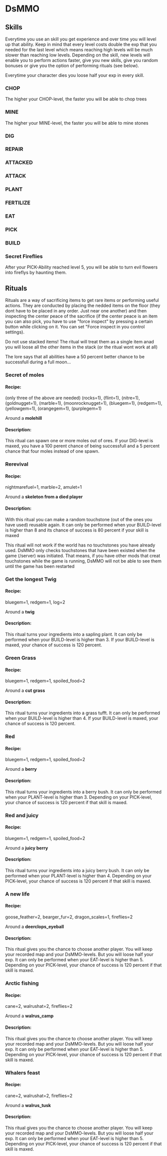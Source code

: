 # DsMMO


## Skills
Everytime you use an skill you get experience and over time you will level up that ability.
Keep in mind that every level costs double the exp that you needed for the last level which means reaching high levels will be much slower than reaching low levels.
Depending on the skill, new levels will enable you to perform actions faster, give you new skills, give you random bonuses or give you the option of performing rituals (see below).

Everytime your character dies you loose half your exp in every skill.


### CHOP
The higher your CHOP-level, the faster you will be able to chop trees

### MINE
The higher your MINE-level, the faster you will be able to mine stones
### DIG

### REPAIR
### ATTACKED
### ATTACK
### PLANT
### FERTILIZE
### EAT
### PICK
### BUILD


### Secret Fireflies
After your PICK-Ability reached level 5, you will be able to turn evil flowers into fireflys by haunting them.


## Rituals
Rituals are a way of sacrificing items to get rare items or performing useful actions.
They are conducted by placing the nedded items on the floor (they dont have to be placed in any order. Just near one another) and then inspecting the center peace of the sacrifice
(if the center peace is an item you can also pick, you have to use "force inspect" by pressing a certain button while clicking on it. You can set "Force inspect in you control settings).

Do not use stacked items!
The ritual will treat them as a single item anad you will loose all the other items in the stack (or the ritual wont work at all)



The lore says that all abilities have a 50 percent better chance to be successfull during a full moon...

### Secret of moles
#### Recipe:
(only three of the above are needed)
(rocks=1), (flint=1), (nitre=1), (goldnugget=1), (marble=1), (moonrocknugget=1), (bluegem=1), (redgem=1), (yellowgem=1), (orangegem=1), (purplegem=1)

Around a **molehill**

#### Description:
This ritual can spawn one or more moles out of ores.
If your DIG-level is maxed, you have a 100 perent chance of being successfull and a 5 percent chance that four moles instead of one spawn.


### Rerevival
#### Recipe:
nightmarefuel=1, marble=2, amulet=1

Around a **skeleton from a died player**

#### Description:
With this ritual you can make a random touchstone (out of the ones you have used) reusable again.
It can only be performed when your BUILD-level is higher than 8 and its chance of success is 80 percent if your skill is maxed

This ritual will not work if the world has no touchstones you have already used.
DsMMO only checks touchstones that have been existed when the game (/server) was initiated. That means, if you have other mods that creat touchstones while the game is running, DsMMO will not be able to see them until the game has been restarted


### Get the longest Twig
#### Recipe:
bluegem=1, redgem=1, log=2

Around a **twig**

#### Description:
This ritual turns your ingredients into a sapling plant.
It can only be performed when your BUILD-level is higher than 3.
If your BUILD-level is maxed, your chance of success is 120 percent.


### Green Grass
#### Recipe:
bluegem=1, redgem=1, spoiled_food=2

Around a **cut grass**

#### Description:
This ritual turns your ingredients into a grass tufft.
It can only be performed when your BUILD-level is higher than 4.
If your BUILD-level is maxed, your chance of success is 120 percent.


### Red
#### Recipe:
bluegem=1, redgem=1, spoiled_food=2

Around a **berry**

#### Description:
This ritual turns your ingredients into a berry bush.
It can only be performed when your PLANT-level is higher than 3.
Depending on your PICK-level, your chance of success is 120 percent if that skill is maxed.


### Red and juicy
#### Recipe:
bluegem=1, redgem=1, spoiled_food=2

Around a **juicy berry**

#### Description:
This ritual turns your ingredients into a juicy berry bush.
It can only be performed when your PLANT-level is higher than 4.
Depending on your PICK-level, your chance of success is 120 percent if that skill is maxed.


### A new life
#### Recipe:
goose_feather=2, bearger_fur=2, dragon_scales=1, fireflies=2

Around a **deerclops_eyeball**

#### Description:
This ritual gives you the chance to choose another player. You will keep your recorded map and your DsMMO-levels.
But you will loose half your exp.
It can only be performed when your EAT-level is higher than 5.
Depending on your PICK-level, your chance of success is 120 percent if that skill is maxed.


### Arctic fishing
#### Recipe:
cane=2, walrushat=2, fireflies=2

Around a **walrus_camp**

#### Description:
This ritual gives you the chance to choose another player. You will keep your recorded map and your DsMMO-levels.
But you will loose half your exp.
It can only be performed when your EAT-level is higher than 5.
Depending on your PICK-level, your chance of success is 120 percent if that skill is maxed.


### Whalers feast
#### Recipe:
cane=2, walrushat=2, fireflies=2

Around a **walrus_tusk**

#### Description:
This ritual gives you the chance to choose another player. You will keep your recorded map and your DsMMO-levels.
But you will loose half your exp.
It can only be performed when your EAT-level is higher than 5.
Depending on your PICK-level, your chance of success is 120 percent if that skill is maxed.
